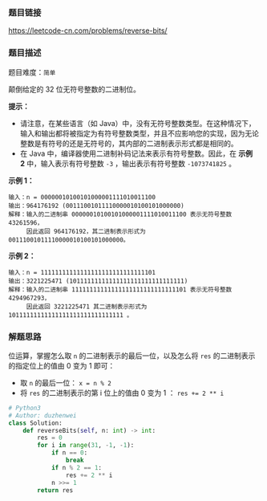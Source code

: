 ### 题目链接
https://leetcode-cn.com/problems/reverse-bits/

### 题目描述
题目难度：```简单```

颠倒给定的 32 位无符号整数的二进制位。

**提示：**

- 请注意，在某些语言（如 Java）中，没有无符号整数类型。在这种情况下，输入和输出都将被指定为有符号整数类型，并且不应影响您的实现，因为无论整数是有符号的还是无符号的，其内部的二进制表示形式都是相同的。
- 在 Java 中，编译器使用二进制补码记法来表示有符号整数。因此，在 **示例 2** 中，输入表示有符号整数 ```-3``` ，输出表示有符号整数 ```-1073741825``` 。

**示例 1：**
```
输入：n = 00000010100101000001111010011100
输出：964176192 (00111001011110000010100101000000)
解释：输入的二进制串 00000010100101000001111010011100 表示无符号整数 43261596，
     因此返回 964176192，其二进制表示形式为 00111001011110000010100101000000。
```

**示例 2：**
```
输入：n = 11111111111111111111111111111101
输出：3221225471 (10111111111111111111111111111111)
解释：输入的二进制串 11111111111111111111111111111101 表示无符号整数 4294967293，
     因此返回 3221225471 其二进制表示形式为 10111111111111111111111111111111 。
```

### 解题思路
位运算，掌握怎么取 ```n``` 的二进制表示的最后一位，以及怎么将 ```res``` 的二进制表示的指定位上的值由 0 变为 1 即可：

- 取 ```n``` 的最后一位： ```x = n % 2```
- 将 ```res``` 的二进制表示的第 i 位上的值由 0 变为 1 ： ```res += 2 ** i```

```python
# Python3
# Author: duzhenwei
class Solution:
    def reverseBits(self, n: int) -> int:
        res = 0
        for i in range(31, -1, -1):
            if n == 0:
                break
            if n % 2 == 1:
                res += 2 ** i
            n >>= 1
        return res
```

